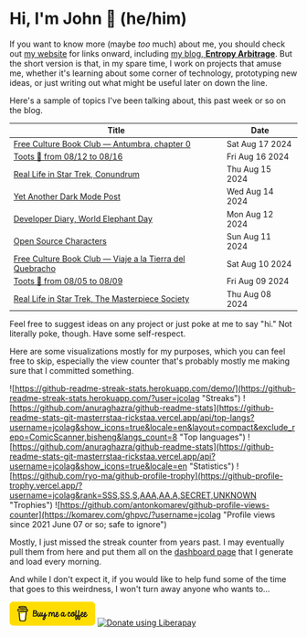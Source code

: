 # Hi, I'm John 👋 (he/him)

If you want to know more (maybe *too* much) about me, you should check out [my website](https://john.colagioia.net/) for links onward, including [my blog, **Entropy Arbitrage**](https://john.colagioia.net/blog).  But the short version is that, in my spare time, I work on projects that amuse me, whether it's learning about some corner of technology, prototyping new ideas, or just writing out what might be useful later on down the line.

Here's a sample of topics I've been talking about, this past week or so on the blog.

|Title|Date|
|-----|-------|
|[Free Culture Book Club — Antumbra, chapter 0](https://john.colagioia.net/blog/2024/08/17/antumbra.html)|Sat Aug 17 2024|
|[Toots 🦣 from 08/12 to 08/16](https://john.colagioia.net/blog/2024/08/16/week.html)|Fri Aug 16 2024|
|[Real Life in Star Trek, Conundrum](https://john.colagioia.net/blog/2024/08/15/conundrum.html)|Thu Aug 15 2024|
|[Yet Another Dark Mode Post](https://john.colagioia.net/blog/2024/08/14/dark-mode-again.html)|Wed Aug 14 2024|
|[Developer Diary, World Elephant Day](https://john.colagioia.net/blog/2024/08/12/elephant.html)|Mon Aug 12 2024|
|[Open Source Characters](https://john.colagioia.net/blog/2024/08/11/open-source-characters.html)|Sun Aug 11 2024|
|[Free Culture Book Club — Viaje a la Tierra del Quebracho](https://john.colagioia.net/blog/2024/08/10/quebracho.html)|Sat Aug 10 2024|
|[Toots 🦣 from 08/05 to 08/09](https://john.colagioia.net/blog/2024/08/09/week.html)|Fri Aug 09 2024|
|[Real Life in Star Trek, The Masterpiece Society](https://john.colagioia.net/blog/2024/08/08/masterpiece-society.html)|Thu Aug 08 2024|

Feel free to suggest ideas on any project or just poke at me to say "hi." Not literally poke, though. Have some self-respect.

Here are some visualizations mostly for my purposes, which you can feel free to skip, especially the view counter that's probably mostly me making sure that I committed something.

![https://github-readme-streak-stats.herokuapp.com/demo/](https://github-readme-streak-stats.herokuapp.com/?user=jcolag "Streaks")
![https://github.com/anuraghazra/github-readme-stats](https://github-readme-stats-git-masterrstaa-rickstaa.vercel.app/api/top-langs?username=jcolag&show_icons=true&locale=en&layout=compact&exclude_repo=ComicScanner,bisheng&langs_count=8 "Top languages")
![https://github.com/anuraghazra/github-readme-stats](https://github-readme-stats-git-masterrstaa-rickstaa.vercel.app/api?username=jcolag&show_icons=true&locale=en "Statistics")
![https://github.com/ryo-ma/github-profile-trophy](https://github-profile-trophy.vercel.app/?username=jcolag&rank=SSS,SS,S,AAA,AA,A,SECRET,UNKNOWN "Trophies")
![https://github.com/antonkomarev/github-profile-views-counter](https://komarev.com/ghpvc/?username=jcolag "Profile views since 2021 June 07 or so; safe to ignore")

Mostly, I just missed the streak counter from years past.  I may eventually pull them from here and put them all on the [dashboard page](https://github.com/jcolag/dash) that I generate and load every morning.

And while I don't expect it, if you would like to help fund some of the time that goes to this weirdness, I won't turn away anyone who wants to...

[<img src="images/default-yellow.png" alt="Buy Me a Coffee" width="150px"/>](https://www.buymeacoffee.com/jcolag)
<a href="https://liberapay.com/jcolag/donate"><img alt="Donate using Liberapay" src="https://liberapay.com/assets/widgets/donate.svg"></a>
